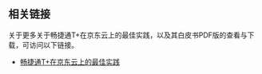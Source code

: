 ## 相关链接

关于更多关于畅捷通T+在京东云上的最佳实践，以及其白皮书PDF版的查看与下载，可访问以下链接。

- [畅捷通T+在京东云上的最佳实践](https://cloudmarket-product.oss.cn-north-1.jcloudcs.com/6f783991a9ac3c0b94f85406b377e76b20190731151307828.pdf)

